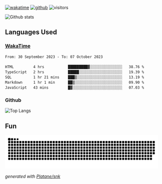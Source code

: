 [![wakatime](https://wakatime.com/badge/user/82c377cd-a54c-404c-b7df-177b313ca539.svg)](https://wakatime.com/@82c377cd-a54c-404c-b7df-177b313ca539)
[![github](https://img.shields.io/github/followers/xinthose?logo=github&style=plastic)](https://github.com/alanhamlett?tab=followers)
![visitors](https://visitor-badge.glitch.me/badge?page_id=xinthose&left_color=green&right_color=red)

![Github stats](https://github-readme-stats.vercel.app/api?username=xinthose&show_icons=true&theme=radical&count_private=true)

## Languages Used

### [WakaTime](https://wakatime.com/)
<!--START_SECTION:waka-->

```txt
From: 30 September 2023 - To: 07 October 2023

HTML         4 hrs           █████████▓░░░░░░░░░░░░░░░   38.76 %
TypeScript   2 hrs           █████░░░░░░░░░░░░░░░░░░░░   19.39 %
SQL          1 hr 21 mins    ███▒░░░░░░░░░░░░░░░░░░░░░   13.19 %
Markdown     1 hr 1 min      ██▒░░░░░░░░░░░░░░░░░░░░░░   09.90 %
JavaScript   43 mins         █▓░░░░░░░░░░░░░░░░░░░░░░░   07.03 %
```

<!--END_SECTION:waka-->

### Github

![Top Langs](https://github-readme-stats.vercel.app/api/top-langs/?username=xinthose)

## Fun
![github contribution grid snake animation](https://raw.githubusercontent.com/xinthose/xinthose/output/github-contribution-grid-snake.svg)

_generated with [Platane/snk](https://github.com/Platane/snk)_
